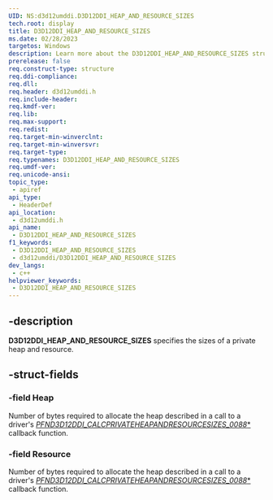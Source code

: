 ```yaml
---
UID: NS:d3d12umddi.D3D12DDI_HEAP_AND_RESOURCE_SIZES
tech.root: display
title: D3D12DDI_HEAP_AND_RESOURCE_SIZES
ms.date: 02/28/2023
targetos: Windows
description: Learn more about the D3D12DDI_HEAP_AND_RESOURCE_SIZES structure.
prerelease: false
req.construct-type: structure
req.ddi-compliance: 
req.dll: 
req.header: d3d12umddi.h
req.include-header: 
req.kmdf-ver: 
req.lib: 
req.max-support: 
req.redist: 
req.target-min-winverclnt: 
req.target-min-winversvr: 
req.target-type: 
req.typenames: D3D12DDI_HEAP_AND_RESOURCE_SIZES
req.umdf-ver: 
req.unicode-ansi: 
topic_type:
 - apiref
api_type:
 - HeaderDef
api_location:
 - d3d12umddi.h
api_name:
 - D3D12DDI_HEAP_AND_RESOURCE_SIZES
f1_keywords:
 - D3D12DDI_HEAP_AND_RESOURCE_SIZES
 - d3d12umddi/D3D12DDI_HEAP_AND_RESOURCE_SIZES
dev_langs:
 - c++
helpviewer_keywords:
 - D3D12DDI_HEAP_AND_RESOURCE_SIZES
---
```


## -description

**D3D12DDI_HEAP_AND_RESOURCE_SIZES** specifies the sizes of a private heap and resource.

## -struct-fields

### -field Heap

Number of bytes required to allocate the heap described in a call to a driver's [*PFND3D12DDI_CALCPRIVATEHEAPANDRESOURCESIZES_0088**](nc-d3d12umddi-pfnd3d12ddi_calcprivateheapandresourcesizes_0088.md) callback function.

### -field Resource

Number of bytes required to allocate the heap described in a call to a driver's [*PFND3D12DDI_CALCPRIVATEHEAPANDRESOURCESIZES_0088**](nc-d3d12umddi-pfnd3d12ddi_calcprivateheapandresourcesizes_0088.md) callback function.
